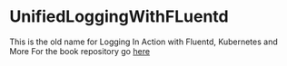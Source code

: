 # UnifiedLoggingWithFLuentd
This is the old name for Logging In Action with Fluentd, Kubernetes and More  For the book repository go [here](https://github.com/mp3monster/LoggingInActionWithFluentd)
